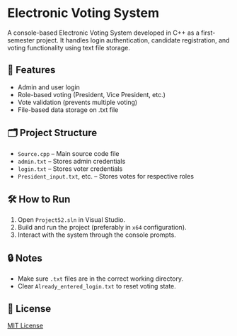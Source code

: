 # Electronic Voting System

A console-based Electronic Voting System developed in C++ as a first-semester project. It handles login authentication, candidate registration, and voting functionality using text file storage.

## 📌 Features
- Admin and user login
- Role-based voting (President, Vice President, etc.)
- Vote validation (prevents multiple voting)
- File-based data storage on .txt file

## 🗂️ Project Structure
- `Source.cpp` – Main source code file
- `admin.txt` – Stores admin credentials
- `login.txt` – Stores voter credentials
- `President_input.txt`, etc. – Stores votes for respective roles

## 🛠️ How to Run
1. Open `Project52.sln` in Visual Studio.
2. Build and run the project (preferably in `x64` configuration).
3. Interact with the system through the console prompts.

## 🔒 Notes
- Make sure `.txt` files are in the correct working directory.
- Clear `Already_entered_login.txt` to reset voting state.

## 📄 License
[MIT License](LICENSE)
